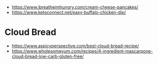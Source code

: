 * https://www.ibreatheimhungry.com/cream-cheese-pancakes/
* https://www.ketoconnect.net/easy-buffalo-chicken-dip/

# Cloud Bread
* https://www.aspicyperspective.com/best-cloud-bread-recipe/
* https://www.wholesomeyum.com/recipes/4-ingredient-mascarpone-cloud-bread-low-carb-gluten-free/
<!--stackedit_data:
eyJoaXN0b3J5IjpbODg3MjIzMzA0LC0xMTAzOTc4OTMsLTEzMz
kyMDcyMTddfQ==
-->